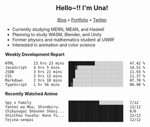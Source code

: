 <h2 align="center">
  Hello~!! I'm Una!
</h2>

<p align="center">
  <a href="https://anarchy.website/">Blog</a> &bull;
  <a href="https://una-ada.github.io/">Portfolio</a> &bull;
  <a href="https://twitter.com/xn__z7x">Twitter</a>
</p>

- Currently studying MERN, MEAN, and Haskell
- Planning to study WASM, Blender, and Unity
- Former physics and mathematics student at UWRF
- Interested in animation and color science

**Weekly Development Report**

<!--START_SECTION:waka-->

```text
HTML         13 hrs 23 mins  ████████████░░░░░░░░░░░░░   47.42 %
JavaScript   4 hrs 5 mins    ███▓░░░░░░░░░░░░░░░░░░░░░   14.51 %
JSON         3 hrs 22 mins   ███░░░░░░░░░░░░░░░░░░░░░░   11.93 %
CSS          3 hrs 12 mins   ███░░░░░░░░░░░░░░░░░░░░░░   11.37 %
Markdown     2 hrs 10 mins   ██░░░░░░░░░░░░░░░░░░░░░░░   07.70 %
TypeScript   1 hr 56 mins    █▓░░░░░░░░░░░░░░░░░░░░░░░   06.90 %
```

<!--END_SECTION:waka-->

**Recently Watched Anime**

<!-- RECENT-ANIME:START -->

    Spy x Family                 ██████████████░░░░░░░░░░░   7/12
    Tantei wa Mou, Shindeiru.    █████████████████████████   12/12
    Chikyuugai Shounen Shouj...  █████████████████████████   6/6
    Shinchou Yuusha: Kono Yu...  █████████████████████████   12/12
    Tejina-senpai                █████████████████████████   12/12
<!-- RECENT-ANIME:END -->
